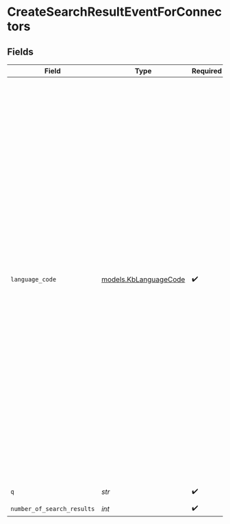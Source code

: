 # CreateSearchResultEventForConnectors


## Fields

| Field                                                                                                                                                                                                                                                                                                                                                                                                                                                                                                                                                                    | Type                                                                                                                                                                                                                                                                                                                                                                                                                                                                                                                                                                     | Required                                                                                                                                                                                                                                                                                                                                                                                                                                                                                                                                                                 | Description                                                                                                                                                                                                                                                                                                                                                                                                                                                                                                                                                              | Example                                                                                                                                                                                                                                                                                                                                                                                                                                                                                                                                                                  |
| ------------------------------------------------------------------------------------------------------------------------------------------------------------------------------------------------------------------------------------------------------------------------------------------------------------------------------------------------------------------------------------------------------------------------------------------------------------------------------------------------------------------------------------------------------------------------ | ------------------------------------------------------------------------------------------------------------------------------------------------------------------------------------------------------------------------------------------------------------------------------------------------------------------------------------------------------------------------------------------------------------------------------------------------------------------------------------------------------------------------------------------------------------------------ | ------------------------------------------------------------------------------------------------------------------------------------------------------------------------------------------------------------------------------------------------------------------------------------------------------------------------------------------------------------------------------------------------------------------------------------------------------------------------------------------------------------------------------------------------------------------------ | ------------------------------------------------------------------------------------------------------------------------------------------------------------------------------------------------------------------------------------------------------------------------------------------------------------------------------------------------------------------------------------------------------------------------------------------------------------------------------------------------------------------------------------------------------------------------ | ------------------------------------------------------------------------------------------------------------------------------------------------------------------------------------------------------------------------------------------------------------------------------------------------------------------------------------------------------------------------------------------------------------------------------------------------------------------------------------------------------------------------------------------------------------------------ |
| `language_code`                                                                                                                                                                                                                                                                                                                                                                                                                                                                                                                                                          | [models.KbLanguageCode](../models/kblanguagecode.md)                                                                                                                                                                                                                                                                                                                                                                                                                                                                                                                     | :heavy_check_mark:                                                                                                                                                                                                                                                                                                                                                                                                                                                                                                                                                       | A short language code. A list of codes can be found below:<br/><br/>\|Code\|Description<br/>\|----\|----------- <br/>\|en-US\|English (United States)<br/>\|en-GB\|English (United Kingdom)<br/>\|fr-FR\|French (France)<br/>\|es-ES\|Spanish (Spain)<br/>\|it-IT\|Italian (Italy)<br/>\|de-DE\|German (Germany)<br/>\|nl-NL\|Dutch (Netherlands)<br/>\|pt-BR\|Portuguese (Brazil)<br/>\|pt-PT\|Portuguese (Portugal)<br/>\|da-DK\|Danish (Denmark)<br/>\|sv-SE\|Swedish (Sweden)<br/>\|ru-RU\|Russian (Russia)<br/>\|fr-CA\|French (Canada)<br/>\|zh-CN\|Chinese (Simplified, China)<br/>\|ja-JP\|Japanese (Japan)<br/>\|ko-KR\|Korean (South Korea)<br/>\|nn-NO\|Norwegian Nynorsk (Norway)<br/> |                                                                                                                                                                                                                                                                                                                                                                                                                                                                                                                                                                          |
| `q`                                                                                                                                                                                                                                                                                                                                                                                                                                                                                                                                                                      | *str*                                                                                                                                                                                                                                                                                                                                                                                                                                                                                                                                                                    | :heavy_check_mark:                                                                                                                                                                                                                                                                                                                                                                                                                                                                                                                                                       | The string to use for the search.                                                                                                                                                                                                                                                                                                                                                                                                                                                                                                                                        | India                                                                                                                                                                                                                                                                                                                                                                                                                                                                                                                                                                    |
| `number_of_search_results`                                                                                                                                                                                                                                                                                                                                                                                                                                                                                                                                               | *int*                                                                                                                                                                                                                                                                                                                                                                                                                                                                                                                                                                    | :heavy_check_mark:                                                                                                                                                                                                                                                                                                                                                                                                                                                                                                                                                       | N/A                                                                                                                                                                                                                                                                                                                                                                                                                                                                                                                                                                      | 10                                                                                                                                                                                                                                                                                                                                                                                                                                                                                                                                                                       |